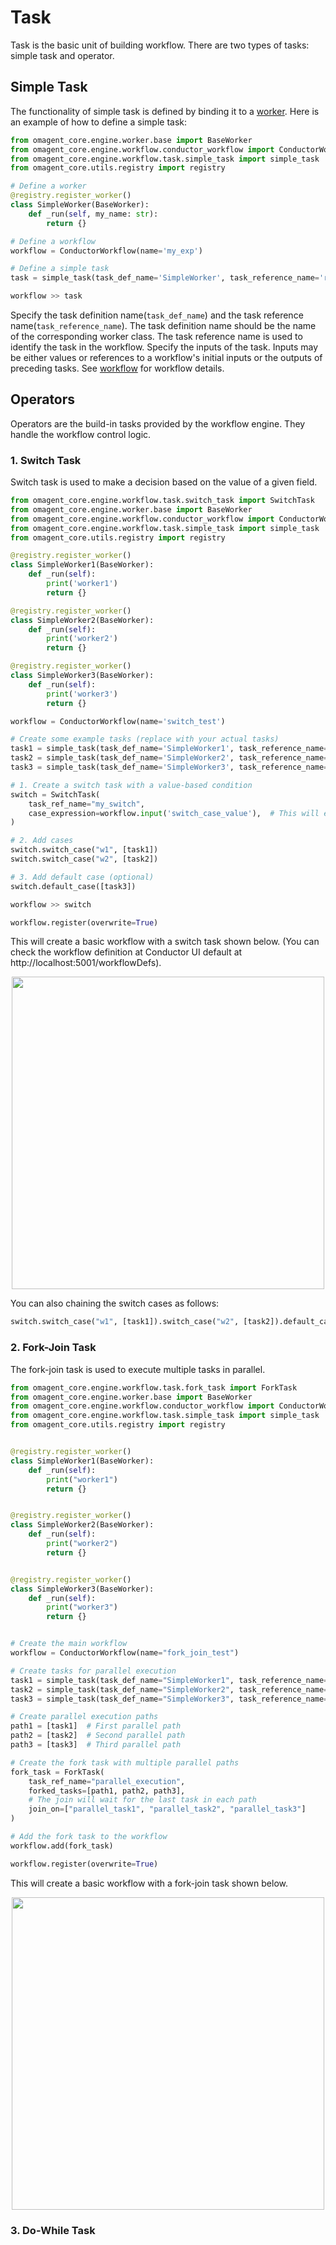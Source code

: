 # Task

Task is the basic unit of building workflow. There are two types of tasks: simple task and operator.

## Simple Task
The functionality of simple task is defined by binding it to a [worker](./worker.md).
Here is an example of how to define a simple task:
```python
from omagent_core.engine.worker.base import BaseWorker
from omagent_core.engine.workflow.conductor_workflow import ConductorWorkflow
from omagent_core.engine.workflow.task.simple_task import simple_task
from omagent_core.utils.registry import registry

# Define a worker
@registry.register_worker()
class SimpleWorker(BaseWorker):
    def _run(self, my_name: str):
        return {}

# Define a workflow
workflow = ConductorWorkflow(name='my_exp')

# Define a simple task
task = simple_task(task_def_name='SimpleWorker', task_reference_name='ref_name', inputs={'my_name': workflow.input('my_name')})

workflow >> task
```
Specify the task definition name(```task_def_name```) and the task reference name(```task_reference_name```). The task definition name should be the name of the corresponding worker class. The task reference name is used to identify the task in the workflow.
Specify the inputs of the task. Inputs may be either values or references to a workflow's initial inputs or the outputs of preceding tasks.
See [workflow](./workflow.md) for workflow details.

## Operators
Operators are the build-in tasks provided by the workflow engine. They handle the workflow control logic.
### 1. Switch Task
Switch task is used to make a decision based on the value of a given field.
```python
from omagent_core.engine.workflow.task.switch_task import SwitchTask
from omagent_core.engine.worker.base import BaseWorker
from omagent_core.engine.workflow.conductor_workflow import ConductorWorkflow
from omagent_core.engine.workflow.task.simple_task import simple_task
from omagent_core.utils.registry import registry

@registry.register_worker()
class SimpleWorker1(BaseWorker):
    def _run(self):
        print('worker1')
        return {}

@registry.register_worker()
class SimpleWorker2(BaseWorker):
    def _run(self):
        print('worker2')
        return {} 

@registry.register_worker()
class SimpleWorker3(BaseWorker):
    def _run(self):
        print('worker3')
        return {} 

workflow = ConductorWorkflow(name='switch_test')

# Create some example tasks (replace with your actual tasks)
task1 = simple_task(task_def_name='SimpleWorker1', task_reference_name='ref_name1')
task2 = simple_task(task_def_name='SimpleWorker2', task_reference_name='ref_name2')
task3 = simple_task(task_def_name='SimpleWorker3', task_reference_name='ref_name3')

# 1. Create a switch task with a value-based condition
switch = SwitchTask(
    task_ref_name="my_switch",
    case_expression=workflow.input('switch_case_value'),  # This will evaluate the switch_case_value from workflow input
)

# 2. Add cases
switch.switch_case("w1", [task1])
switch.switch_case("w2", [task2])

# 3. Add default case (optional)
switch.default_case([task3])

workflow >> switch

workflow.register(overwrite=True)
```
This will create a basic workflow with a switch task shown below. (You can check the workflow definition at Conductor UI default at http://localhost:5001/workflowDefs).
<p align="center">
  <img src="../images/switch_task.png" width="500"/>
</p>  
You can also chaining the switch cases as follows:  

```python
switch.switch_case("w1", [task1]).switch_case("w2", [task2]).default_case([task3])
```

### 2. Fork-Join Task
The fork-join task is used to execute multiple tasks in parallel.
```python
from omagent_core.engine.workflow.task.fork_task import ForkTask
from omagent_core.engine.worker.base import BaseWorker
from omagent_core.engine.workflow.conductor_workflow import ConductorWorkflow
from omagent_core.engine.workflow.task.simple_task import simple_task
from omagent_core.utils.registry import registry


@registry.register_worker()
class SimpleWorker1(BaseWorker):
    def _run(self):
        print("worker1")
        return {}


@registry.register_worker()
class SimpleWorker2(BaseWorker):
    def _run(self):
        print("worker2")
        return {}


@registry.register_worker()
class SimpleWorker3(BaseWorker):
    def _run(self):
        print("worker3")
        return {}


# Create the main workflow
workflow = ConductorWorkflow(name="fork_join_test")

# Create tasks for parallel execution
task1 = simple_task(task_def_name="SimpleWorker1", task_reference_name="parallel_task1")
task2 = simple_task(task_def_name="SimpleWorker2", task_reference_name="parallel_task2")
task3 = simple_task(task_def_name="SimpleWorker3", task_reference_name="parallel_task3")

# Create parallel execution paths
path1 = [task1]  # First parallel path
path2 = [task2]  # Second parallel path
path3 = [task3]  # Third parallel path

# Create the fork task with multiple parallel paths
fork_task = ForkTask(
    task_ref_name="parallel_execution",
    forked_tasks=[path1, path2, path3],
    # The join will wait for the last task in each path
    join_on=["parallel_task1", "parallel_task2", "parallel_task3"]
)

# Add the fork task to the workflow
workflow.add(fork_task)

workflow.register(overwrite=True)
```
This will create a basic workflow with a fork-join task shown below.
<p align="center">
  <img src="../images/fork_task.png" width="500"/>
</p>  

### 3. Do-While Task
